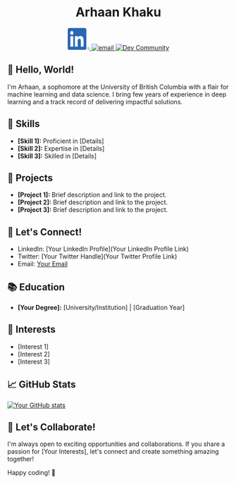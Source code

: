 <div align="center">

# Arhaan Khaku
<a href="https://www.linkedin.com/in/arhaankhaku/">
  <img src="LI-In-Bug.png" alt="LinkedIn" width="50" height="50">
</a>
<a href="arhaan1905@gmail.com">
  <img src="https://cdn0.iconfinder.com/data/icons/apple-apps/100/Apple_Mail-1024.png" alt="email" width="50" height="50">
</a>
<a href="(https://dev.to/arhaan_khaku_dab67587a017)">
  <img src="https://dev-to-uploads.s3.amazonaws.com/uploads/logos/resized_logo_UQww2soKuUsjaOGNB38o.png" alt="Dev Community" width="50" height="50">
</a>
</div>

## 👋 Hello, World!

I'm Arhaan, a sophomore at the University of British Columbia with a flair for machine learning and data science. I bring few years of experience in deep learning and a track record of delivering impactful solutions.

## 🔧 Skills

- **[Skill 1]:** Proficient in [Details]
- **[Skill 2]:** Expertise in [Details]
- **[Skill 3]:** Skilled in [Details]


## 🌱 Projects

- **[Project 1]:** Brief description and link to the project.
- **[Project 2]:** Brief description and link to the project.
- **[Project 3]:** Brief description and link to the project.

## 💬 Let's Connect!

- LinkedIn: [Your LinkedIn Profile](Your LinkedIn Profile Link)
- Twitter: [Your Twitter Handle](Your Twitter Profile Link)
- Email: [Your Email](mailto:you@example.com)

## 📚 Education

- **[Your Degree]:** [University/Institution] | [Graduation Year]

## 🌟 Interests

- [Interest 1]
- [Interest 2]
- [Interest 3]

## 📈 GitHub Stats

[![Your GitHub stats](https://github-readme-stats.vercel.app/api?username=YourUsername&show_icons=true&hide=contribs,prs)](https://github.com/YourUsername)

## 🤝 Let's Collaborate!

I'm always open to exciting opportunities and collaborations. If you share a passion for [Your Interests], let's connect and create something amazing together!

Happy coding! 🚀
